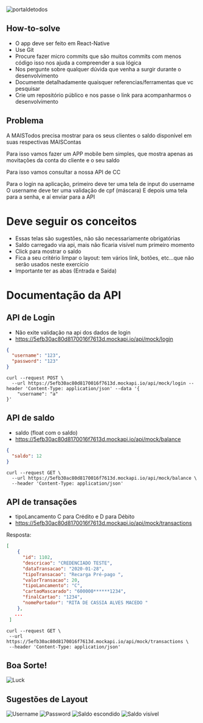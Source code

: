 ![portaldetodos](https://avatars0.githubusercontent.com/u/56608703?s=400&u=ae31a7a07d28895589b42ed0fcfc102c3d5bccff&v=4)

How-to-solve
------------
- O app deve ser feito em React-Native
- Use Git
- Procure fazer micro commits que são muitos commits com menos código isso nos ajuda a compreender a sua lógica
- Nos pergunte sobre qualquer dúvida que venha a surgir durante o desenvolvimento
- Documente detalhadamente quaisquer referencias/ferramentas que vc pesquisar
- Crie um repositório público e nos passe o link para acompanharmos o desenvolvimento


Problema
--------

A MAISTodos precisa mostrar para os seus clientes o saldo disponível em suas respectivas MAISContas

Para isso vamos fazer um APP mobile bem simples, que mostra apenas as movitações da conta do cliente e o seu saldo

Para isso vamos consultar a nossa API de CC

Para o login na aplicação, primeiro deve ter uma tela de input do username
O username deve ter uma validação de cpf (máscara)
E depois uma tela para a senha, e aí enviar para a API


Deve seguir os conceitos
========================
- Essas telas são sugestões, não são necessariamente obrigatórias
- Saldo carregado via api, mais não ficaria visível num primeiro momento
- Click para mostrar o saldo
- Fica a seu critério limpar o layout: tem vários link, botões, etc...que não serão usados neste exercício
- Importante ter as abas (Entrada e Saída)

Documentação da API
===================

API de Login
------------
- Não exite validação na api dos dados de login
- https://5efb30ac80d8170016f7613d.mockapi.io/api/mock/login
```json
{
  "username": "123",
  "password": "123"
}
```

```curl
curl --request POST \
  --url https://5efb30ac80d8170016f7613d.mockapi.io/api/mock/login --header 'Content-Type: application/json' --data '{
	"username": "a"
}'
```

API de saldo
------------
- saldo (float com o saldo)
- https://5efb30ac80d8170016f7613d.mockapi.io/api/mock/balance

```json
{
  "saldo": 12
}
```

```curl
curl --request GET \
  --url https://5efb30ac80d8170016f7613d.mockapi.io/api/mock/balance \
  --header 'Content-Type: application/json'
```

API de transações
-----------------

- tipoLancamento C para Crédito e D para Débito
- https://5efb30ac80d8170016f7613d.mockapi.io/api/mock/transactions


Resposta:
```json
[
    {
      "id": 1102,
      "descricao": "CREDENCIADO TESTE",
      "dataTransacao": "2020-01-28",
      "tipoTransacao": "Recarga Pré-pago ",
      "valorTransacao": 20,
      "tipoLancamento": "C",
      "cartaoMascarado": "600000******1234",
      "finalCartao": "1234",
      "nomePortador": "RITA DE CASSIA ALVES MACEDO "
    },
   ...
 ]
 ```
 
 ```curl
 curl --request GET \
  --url https://5efb30ac80d8170016f7613d.mockapi.io/api/mock/transactions \
  --header 'Content-Type: application/json'
 ```
 
 Boa Sorte!
 ----------
![Luck](https://media.tenor.com/images/e026ce9d75219c8d82277ddf0558ee2b/tenor.gif)


Sugestões de Layout
-------------------
![Username](username.png)
![Password](password.png)
![Saldo escondido](balance.png)
![Saldo visível](hidden_balance.png)
